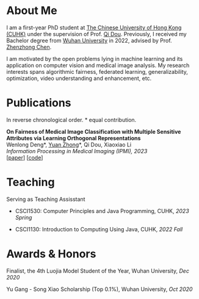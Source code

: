 # About Me

I am a first-year PhD student at [The Chinese University of Hong Kong (CUHK)](https://www.cuhk.edu.hk/english/index.html) under the supervision of Prof. [Qi Dou](https://www.cse.cuhk.edu.hk/~qdou/). Previously, I received my Bachelor degree from [Wuhan University](https://www.whu.edu.cn/) in 2022, advised by Prof. [Zhenzhong Chen](http://iip.whu.edu.cn/).

I am motivated by the open problems lying in machine learning and its application on computer vision and medical image analysis. My research interests spans algorithmic fairness, federated learning, generalizability, optimization, video understanding and enhancement, etc.

# Publications

In reverse chronological order. \* equal contribution.

**On Fairness of Medical Image Classification with Multiple Sensitive Attributes via Learning Orthogonal Representations**<br />Wenlong Deng\*, <u>Yuan Zhong</u>\*, Qi Dou, Xiaoxiao Li<br />*Information Processing in Medical Imaging (IPMI), 2023*<br />[[paper](https://arxiv.org/abs/2301.01481)] [[code](https://github.com/vengdeng/FCRO)]

# Teaching

Serving as Teaching Assisstant

- CSCI1530: Computer Principles and Java Programming, CUHK, *2023 Spring*

- CSCI1130: Introduction to Computing Using Java, CUHK, *2022 Fall*

# Awards & Honors

Finalist, the 4th Luojia Model Student of the Year, Wuhan University, *Dec 2020*

Yu Gang - Song Xiao Scholarship (Top 0.1%), Wuhan University, *Oct 2020*

